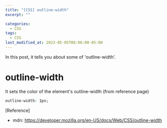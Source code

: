 ```yaml
---
title: "[CSS] outline-width"
excerpt: ""

categories:
  - CSS
tags:
  - CSS
last_modified_at: 2023-05-05T08:06:00-05:00
---
```


In this post, it tells you about some of 'outline-width'.

# outline-width

It sets the color of the element's outline-width
(from reference page)

```css
outline-width: 1px;
```

[Reference]

- mdn: <https://developer.mozilla.org/en-US/docs/Web/CSS/outline-width>

